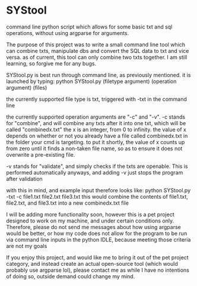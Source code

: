 # SYStool
command line python script which allows for some basic txt and sql operations, without using argparse for arguments.

The purpose of this project was to write a small command line tool which can combine txts, manipulate dbs and convert the SQL data to txt and vice versa.
as of current, this tool can only combine two txts together.
I am still learning, so forgive me for any bugs.

SYStool.py is best run through command line, as previously mentioned.
it is launched by typing: python SYStool.py (filetype argument) (operation argument) (files)

the currently supported file type is txt, triggered with -txt in the command line

the currently supported operation arguments are "-c" and "-v". 
-c stands for "combine", and will combine any txts after it into one txt, which will be called "combinedx.txt" the x is an integer, from 0 to infinity.
the value of x depends on whether or not you already have a file called combinedx.txt in the folder your cmd is targeting. 
to put it shortly, the value of x counts up from zero until it finds a non-taken file name, so as to ensure it does not overwrite a pre-existing file.

-v stands for "validate", and simply checks if the txts are openable. This is performed automatically anyways, and adding -v just stops the program after validation

with this in mind, and example input therefore looks like: 
python SYStool.py -txt -c file1.txt file2.txt file3.txt
this would combine the contents of file1.txt, file2.txt, and file3.txt into a new combinedx.txt file 

I will be adding more functionality soon, however this is a pet project designed to work on my machine, and under certain conditions only.
Therefore, please do not send me messages about how using argparse would be better, or how my code does not allow for the program to be run via command line inputs in the python IDLE, because meeting those criteria are not my goals

If you enjoy this project, and would like me to bring it out of the pet project category, and instead create an actual open-source tool (which would probably use argparse lol), please contact me as while I have no intentions of doing so, outside demand could change my mind.
